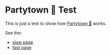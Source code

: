 # Partytown 🎉 Test

This is just a test to show how [Partytown 🎉](https://partytown.builder.io/) works.

See the:
- [slow page](https://charlesloder.github.io/partytown-test/slow)
- [fast page](https://charlesloder.github.io/partytown-test/fast)
